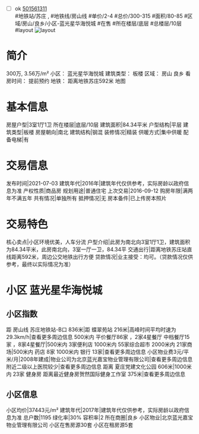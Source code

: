 - [ ] ok [501561311](https://bj.5i5j.com/ershoufang/501561311.html)  
 #地铁站/苏庄 ,  #地铁线/房山线
#单价/2-4 #总价/300-315 #面积/80-85   #区域/房山/良乡/小区-蓝光星华海悦城 #在售 #所在楼层/底层 #总楼层/10层 #layout 
![layout](http://image2a.5i5j.com/scm/HOUSE_CUSTOMER/e1e8e4d995744218bf9a29ce099a002e.jpg_P5.jpg) 
# 简介 
 300万,  3.56万/m² 
小区： 蓝光星华海悦城
建筑类型： 板楼
区域： 房山 良乡
看房时间： 提前预约
地铁： 距离地铁苏庄592米 地图
# 基本信息 
 房屋户型|3室1厅1卫
所在楼层|底层/10层
建筑面积|84.34平米
户型结构|平层
建筑类型|板楼
房屋朝向|南北
建筑结构|钢混
装修情况|精装
供暖方式|集中供暖
配备电梯|有
# 交易信息 
 发布时间|2021-07-03
建筑年代|2016年|建筑年代仅供参考，实际房龄以政府信息为准
产权性质|商品房
规划用途|普通住宅
上次交易|2016-09-12
购房年限|满两年不满五年
共有情况|单独所有
抵押情况|无
房本备件|已上传房本照片
# 交易特色 
 核心卖点|小区环境优美，人车分流
户型介绍|此房为南北向3室1厅1卫，建筑面积为84.34平米，此房南北向，3室一厅一卫，84.34平
交通出行|距离地铁苏庄站直线距离592米，周边公交地铁出行方便
贷款情况|业主接受：均可。（贷款情况仅供参考，最终以实际情况为准）
# 小区 蓝光星华海悦城
## 小区指数 
 距 房山线 苏庄地铁站-B口 836米|距 蝶翠苑站 216米|高峰时间平均时速为29.3km/h|查看更多周边信息
500米内 平价餐厅86家 ，2家4星餐厅
中档餐厅15家 ，8家4星餐厅|500米内 3家便利店
1000米内 55家综合超市
2000米内 21家商场|500米内 药店 8家
1000米内 银行 13家|查看更多周边信息
小区物业费3元/平米/月|2008年建成|物业公司为北京蓝光嘉宝物业管理有限公司|查看更多周边信息
附近二级以上医院较少|查看更多周边信息
距离 夏庄党建文化公园 606米|1000米内 23家 健身房
距离最近健身房贺然国际健身工作室 375米|查看更多周边信息
## 小区信息 
 小区均价|37443元/m²
建筑年代|2017年|建筑年代仅供参考，实际房龄以政府信息为准
总户数|1195
绿化率|30%
容积率|2
所在商圈|良乡
小区物业|北京蓝光嘉宝物业管理有限公司
小区在售房源30套
小区在租房源5套
